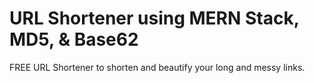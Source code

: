 # URL Shortener using MERN Stack, MD5, & Base62
FREE URL Shortener to shorten and beautify your long and messy links.
